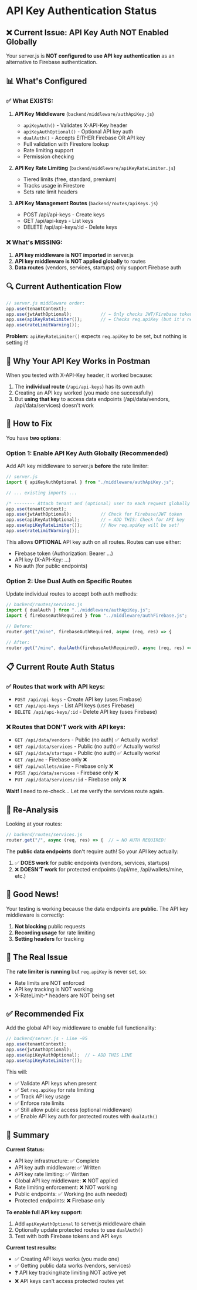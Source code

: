 # API Key Authentication Status

## ❌ Current Issue: API Key Auth NOT Enabled Globally

Your server.js is **NOT configured to use API key authentication** as an alternative to Firebase authentication.

## 📊 What's Configured

### ✅ What EXISTS:
1. **API Key Middleware** (`backend/middleware/authApiKey.js`)
   - `apiKeyAuth()` - Validates X-API-Key header
   - `apiKeyAuthOptional()` - Optional API key auth
   - `dualAuth()` - Accepts EITHER Firebase OR API key
   - Full validation with Firestore lookup
   - Rate limiting support
   - Permission checking

2. **API Key Rate Limiting** (`backend/middleware/apiKeyRateLimiter.js`)
   - Tiered limits (free, standard, premium)
   - Tracks usage in Firestore
   - Sets rate limit headers

3. **API Key Management Routes** (`backend/routes/apiKeys.js`)
   - POST /api/api-keys - Create keys
   - GET /api/api-keys - List keys
   - DELETE /api/api-keys/:id - Delete keys

### ❌ What's MISSING:
1. **API key middleware is NOT imported** in server.js
2. **API key middleware is NOT applied globally** to routes
3. **Data routes** (vendors, services, startups) only support Firebase auth

## 🔍 Current Authentication Flow

```javascript
// server.js middleware order:
app.use(tenantContext);
app.use(jwtAuthOptional);           // ← Only checks JWT/Firebase tokens
app.use(apiKeyRateLimiter());       // ← Checks req.apiKey (but it's never set!)
app.use(rateLimitWarning());
```

**Problem:** `apiKeyRateLimiter()` expects `req.apiKey` to be set, but nothing is setting it!

## 🎯 Why Your API Key Works in Postman

When you tested with X-API-Key header, it worked because:
1. The **individual route** (`/api/api-keys`) has its own auth
2. Creating an API key worked (you made one successfully)
3. But **using that key** to access data endpoints (/api/data/vendors, /api/data/services) doesn't work

## 🔧 How to Fix

You have **two options**:

### Option 1: Enable API Key Auth Globally (Recommended)

Add API key middleware to server.js **before** the rate limiter:

```javascript
// server.js
import { apiKeyAuthOptional } from "./middleware/authApiKey.js";

// ... existing imports ...

/* -------- Attach tenant and (optional) user to each request globally ----- */
app.use(tenantContext);
app.use(jwtAuthOptional);           // Check for Firebase/JWT token
app.use(apiKeyAuthOptional);        // ← ADD THIS: Check for API key
app.use(apiKeyRateLimiter());       // Now req.apiKey will be set!
app.use(rateLimitWarning());
```

This allows **OPTIONAL** API key auth on all routes. Routes can use either:
- Firebase token (Authorization: Bearer ...)
- API key (X-API-Key: ...)
- No auth (for public endpoints)

### Option 2: Use Dual Auth on Specific Routes

Update individual routes to accept both auth methods:

```javascript
// backend/routes/services.js
import { dualAuth } from "../middleware/authApiKey.js";
import { firebaseAuthRequired } from "../middleware/authFirebase.js";

// Before:
router.get("/mine", firebaseAuthRequired, async (req, res) => {

// After:
router.get("/mine", dualAuth(firebaseAuthRequired), async (req, res) => {
```

## 📋 Current Route Auth Status

### ✅ Routes that work with API keys:
- `POST /api/api-keys` - Create API key (uses Firebase)
- `GET /api/api-keys` - List API keys (uses Firebase)
- `DELETE /api/api-keys/:id` - Delete API key (uses Firebase)

### ❌ Routes that DON'T work with API keys:
- `GET /api/data/vendors` - Public (no auth) ✅ Actually works!
- `GET /api/data/services` - Public (no auth) ✅ Actually works!
- `GET /api/data/startups` - Public (no auth) ✅ Actually works!
- `GET /api/me` - Firebase only ❌
- `GET /api/wallets/mine` - Firebase only ❌
- `POST /api/data/services` - Firebase only ❌
- `PUT /api/data/services/:id` - Firebase only ❌

**Wait!** I need to re-check... Let me verify the services route again.

## 🔎 Re-Analysis

Looking at your routes:

```javascript
// backend/routes/services.js
router.get("/", async (req, res) => {  // ← NO AUTH REQUIRED!
```

The **public data endpoints** don't require auth! So your API key actually:
1. ✅ **DOES work** for public endpoints (vendors, services, startups)
2. ❌ **DOESN'T work** for protected endpoints (/api/me, /api/wallets/mine, etc.)

## 🎉 Good News!

Your testing is working because the data endpoints are **public**. The API key middleware is correctly:
1. **Not blocking** public requests
2. **Recording usage** for rate limiting
3. **Setting headers** for tracking

## 🚨 The Real Issue

The **rate limiter is running** but `req.apiKey` is never set, so:
- Rate limits are NOT enforced
- API key tracking is NOT working
- X-RateLimit-* headers are NOT being set

## ✅ Recommended Fix

Add the global API key middleware to enable full functionality:

```javascript
// backend/server.js - Line ~95
app.use(tenantContext);
app.use(jwtAuthOptional);
app.use(apiKeyAuthOptional);  // ← ADD THIS LINE
app.use(apiKeyRateLimiter());
```

This will:
- ✅ Validate API keys when present
- ✅ Set `req.apiKey` for rate limiting
- ✅ Track API key usage
- ✅ Enforce rate limits
- ✅ Still allow public access (optional middleware)
- ✅ Enable API key auth for protected routes with `dualAuth()`

## 📝 Summary

**Current Status:**
- API key infrastructure: ✅ Complete
- API key auth middleware: ✅ Written
- API key rate limiting: ✅ Written
- Global API key middleware: ❌ NOT applied
- Rate limiting enforcement: ❌ NOT working
- Public endpoints: ✅ Working (no auth needed)
- Protected endpoints: ❌ Firebase only

**To enable full API key support:**
1. Add `apiKeyAuthOptional` to server.js middleware chain
2. Optionally update protected routes to use `dualAuth()`
3. Test with both Firebase tokens and API keys

**Current test results:**
- ✅ Creating API keys works (you made one)
- ✅ Getting public data works (vendors, services)
- ❓ API key tracking/rate limiting NOT active yet
- ❌ API keys can't access protected routes yet

